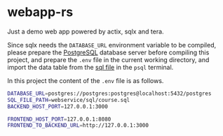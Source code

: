 # webapp-rs

Just a demo web app powered by actix, sqlx and tera.

Since sqlx needs the `DATABASE_URL` environment variable to be compiled,
please prepare the [PostgreSQL](https://www.postgresql.org/) database server before compiling this project,
and prepare the `.env` file in the current working directory, and import the data table from the [sql file](webservice/sql/course.sql)
in the `psql` terminal.

In this project the content of the `.env` file is as follows.

```bash
DATABASE_URL=postgres://postgres:postgres@localhost:5432/postgres
SQL_FILE_PATH=webservice/sql/course.sql
BACKEND_HOST_PORT=127.0.0.1:3000

FRONTEND_HOST_PORT=127.0.0.1:8080
FRONTEND_TO_BACKEND_URL=http://127.0.0.1:3000
```
